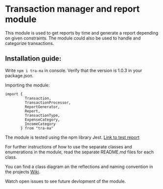 # Transaction manager and report module

This module is used to get reports by time and generate a report depending on given constraints. The module could also be used to handle and categorize transactions.

## Installation guide:<br/>
Write ```npm i tra-ma``` in console. Verify that the version is 1.0.3 in your package.json.

Importing the module:
```
import {
         Transaction,
         TransactionProcessor,
         ReportGenerator,
         Report,
         TransactionType,
         ExpenseCategory,
         IncomeCategory
       } from "tra-ma"
```

The module is tested using the npm library Jest. [Link to test report](https://github.com/as228gc/1dv610-laboration2/wiki/Test-report)

For further instructions of how to use the separate classes and enumerations in the module, read the separate README.md files for each class.

You can find a class diagram an the reflections and naming convention in the projects [Wiki](https://github.com/as228gc/1dv610-laboration2/wiki).

Watch open issues to see future devlopment of the module.
